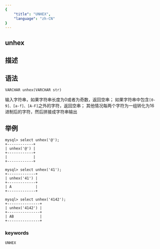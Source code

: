 ```yaml
---
{
    "title": "UNHEX",
    "language": "zh-CN"
}
---
```


## unhex
## 描述
## 语法

`VARCHAR unhex(VARCHAR str)`

输入字符串，如果字符串长度为0或者为奇数，返回空串；
如果字符串中包含`[0-9]、[a-f]、[A-F]`之外的字符，返回空串；
其他情况每两个字符为一组转化为16进制后的字符，然后拼接成字符串输出


## 举例

```
mysql> select unhex('@');
+------------+
| unhex('@') |
+------------+
|            |
+------------+

mysql> select unhex('41');
+-------------+
| unhex('41') |
+-------------+
| A           |
+-------------+

mysql> select unhex('4142');
+---------------+
| unhex('4142') |
+---------------+
| AB            |
+---------------+
```
### keywords
    UNHEX

